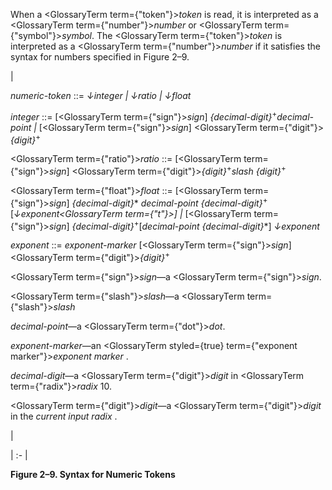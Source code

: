  



When a <GlossaryTerm  term={"token"}><i>token</i></GlossaryTerm> is read, it is interpreted as a <GlossaryTerm  term={"number"}><i>number</i></GlossaryTerm> or <GlossaryTerm  term={"symbol"}><i>symbol</i></GlossaryTerm>. The <GlossaryTerm  term={"token"}><i>token</i></GlossaryTerm> is interpreted as a <GlossaryTerm  term={"number"}><i>number</i></GlossaryTerm> if it satisfies the syntax for numbers specified in Figure 2–9. 



|<p>*numeric-token* ::= *↓integer | ↓ratio | ↓float* </p><p>*integer* ::= [<GlossaryTerm  term={"sign"}><i>sign</i></GlossaryTerm>] *\{decimal-digit\}*<sup>+</sup>*decimal-point |* [<GlossaryTerm  term={"sign"}><i>sign</i></GlossaryTerm>] <GlossaryTerm  term={"digit"}><i>\{digit\}</i></GlossaryTerm><sup>+</sup> </p><p><GlossaryTerm  term={"ratio"}><i>ratio</i></GlossaryTerm> ::= [<GlossaryTerm  term={"sign"}><i>sign</i></GlossaryTerm>] <GlossaryTerm  term={"digit"}><i>\{digit\}</i></GlossaryTerm><sup>+</sup>*slash \{digit\}*<sup>+</sup> </p><p><GlossaryTerm  term={"float"}><i>float</i></GlossaryTerm> ::= [<GlossaryTerm  term={"sign"}><i>sign</i></GlossaryTerm>] *\{decimal-digit\}*\* *decimal-point \{decimal-digit\}*<sup>+</sup>[*↓exponent<GlossaryTerm  term={"t"}><i>] </i></GlossaryTerm>|* [<GlossaryTerm  term={"sign"}><i>sign</i></GlossaryTerm>] *\{decimal-digit\}*<sup>+</sup>[*decimal-point \{decimal-digit\}*\*] *↓exponent* </p><p>*exponent* ::= *exponent-marker* [<GlossaryTerm  term={"sign"}><i>sign</i></GlossaryTerm>] <GlossaryTerm  term={"digit"}><i>\{digit\}</i></GlossaryTerm><sup>+</sup> </p><p><GlossaryTerm  term={"sign"}><i>sign</i></GlossaryTerm>—a <GlossaryTerm  term={"sign"}><i>sign</i></GlossaryTerm>. </p><p><GlossaryTerm  term={"slash"}><i>slash</i></GlossaryTerm>—a <GlossaryTerm  term={"slash"}><i>slash</i></GlossaryTerm> </p><p>*decimal-point*—a <GlossaryTerm  term={"dot"}><i>dot</i></GlossaryTerm>. </p><p>*exponent-marker*—an <GlossaryTerm styled={true} term={"exponent marker"}><i>exponent marker</i></GlossaryTerm> . </p><p>*decimal-digit*—a <GlossaryTerm  term={"digit"}><i>digit</i></GlossaryTerm> in <GlossaryTerm  term={"radix"}><i>radix</i></GlossaryTerm> 10. </p><p><GlossaryTerm  term={"digit"}><i>digit</i></GlossaryTerm>—a <GlossaryTerm  term={"digit"}><i>digit</i></GlossaryTerm> in the *current input radix* .</p>|

| :- |





**Figure 2–9. Syntax for Numeric Tokens** 



